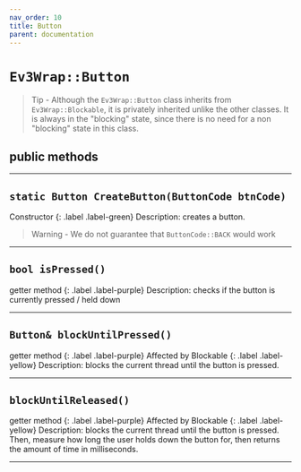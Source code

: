 ```yaml
---
nav_order: 10
title: Button
parent: documentation
---
```


# `Ev3Wrap::Button`
> Tip - Although the `Ev3Wrap::Button` class inherits from `Ev3Wrap::Blockable`, it is privately inherited unlike the other classes. It is always in the "blocking" state, since there is no need for a non "blocking" state in this class.

## public methods

---

## `static Button CreateButton(ButtonCode btnCode)`
Constructor
{: .label .label-green}
Description: creates a button.
>   Warning - We do not guarantee that `ButtonCode::BACK` would work

---

## `bool isPressed()`
getter method
{: .label .label-purple}
Description: checks if the button is currently pressed / held down

---

## `Button& blockUntilPressed()`
getter method
{: .label .label-purple}
Affected by Blockable
{: .label .label-yellow}
Description: blocks the current thread until the button is pressed.

---

## `blockUntilReleased()`
getter method
{: .label .label-purple}
Affected by Blockable
{: .label .label-yellow}
Description: blocks the current thread until the button is pressed. Then, measure how long the user holds down the button for, then returns the amount of time in milliseconds.

---